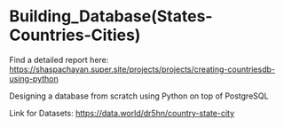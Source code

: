 # Building_Database(States-Countries-Cities)

Find a detailed report here: https://shaspachayan.super.site/projects/projects/creating-countriesdb-using-python

Designing a database from scratch using Python on top of PostgreSQL


Link for Datasets: https://data.world/dr5hn/country-state-city
